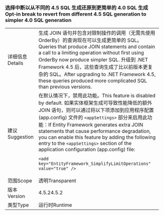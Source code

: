 ### <a name="opt-in-break-to-revert-from-different-45-sql-generation-to-simpler-40-sql-generation"></a><span data-ttu-id="c1463-101">选择中断以从不同的 4.5 SQL 生成还原到更简单的 4.0 SQL 生成</span><span class="sxs-lookup"><span data-stu-id="c1463-101">Opt-in break to revert from different 4.5 SQL generation to simpler 4.0 SQL generation</span></span>

|   |   |
|---|---|
|<span data-ttu-id="c1463-102">详细信息</span><span class="sxs-lookup"><span data-stu-id="c1463-102">Details</span></span>|<span data-ttu-id="c1463-103">生成 JOIN 语句并包含对限制操作的调用（无需先使用 OrderBy）的查询现在可以生成更简单的 SQL。</span><span class="sxs-lookup"><span data-stu-id="c1463-103">Queries that produce JOIN statements and contain a call to a limiting operation without first using OrderBy now produce simpler SQL.</span></span> <span data-ttu-id="c1463-104">升级到 .NET Framework 4.5 后，这些查询生成了比以前版本更复杂的 SQL。</span><span class="sxs-lookup"><span data-stu-id="c1463-104">After upgrading to .NET Framework 4.5, these queries produced more complicated SQL than previous versions.</span></span>|
|<span data-ttu-id="c1463-105">建议</span><span class="sxs-lookup"><span data-stu-id="c1463-105">Suggestion</span></span>|<span data-ttu-id="c1463-106">在默认情况下，禁用此功能。</span><span class="sxs-lookup"><span data-stu-id="c1463-106">This feature is disabled by default.</span></span> <span data-ttu-id="c1463-107">如果实体框架生成可导致性能降低的额外 JOIN 语句，则可以通过将以下项添加到应用程序配置 (app.config) 文件的 <code>&lt;appSettings&gt;</code> 部分来启用此功能：</span><span class="sxs-lookup"><span data-stu-id="c1463-107">If Entity Framework generates extra JOIN statements that cause performance degradation, you can enable this feature by adding the following entry to the <code>&lt;appSettings&gt;</code> section of the application configuration (app.config) file:</span></span><pre><code class="language-xml">&lt;add key=&quot;EntityFramework_SimplifyLimitOperations&quot; value=&quot;true&quot; /&gt;&#13;&#10;</code></pre>|
|<span data-ttu-id="c1463-108">范围</span><span class="sxs-lookup"><span data-stu-id="c1463-108">Scope</span></span>|<span data-ttu-id="c1463-109">透明</span><span class="sxs-lookup"><span data-stu-id="c1463-109">Transparent</span></span>|
|<span data-ttu-id="c1463-110">版本</span><span class="sxs-lookup"><span data-stu-id="c1463-110">Version</span></span>|<span data-ttu-id="c1463-111">4.5.2</span><span class="sxs-lookup"><span data-stu-id="c1463-111">4.5.2</span></span>|
|<span data-ttu-id="c1463-112">类型</span><span class="sxs-lookup"><span data-stu-id="c1463-112">Type</span></span>|<span data-ttu-id="c1463-113">运行时</span><span class="sxs-lookup"><span data-stu-id="c1463-113">Runtime</span></span>|

